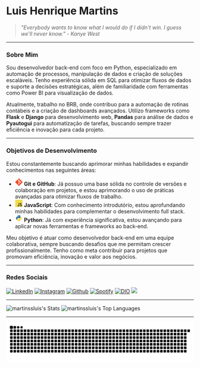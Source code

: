 # Luis Henrique Martins 

> *"Everybody wants to know what I would do if I didn't win. I guess we'll never know." - Kanye West*

---

### Sobre Mim

Sou desenvolvedor back-end com foco em Python, especializado em automação de processos, manipulação de dados e criação de soluções escaláveis. Tenho experiência sólida em SQL para otimizar fluxos de dados e suporte a decisões estratégicas, além de familiaridade com ferramentas como Power BI para visualização de dados.

Atualmente, trabalho no BRB, onde contribuo para a automação de rotinas contábeis e a criação de dashboards avançados. Utilizo frameworks como **Flask** e **Django** para desenvolvimento web, **Pandas** para análise de dados e **Pyautogui** para automatização de tarefas, buscando sempre trazer eficiência e inovação para cada projeto.

---

### Objetivos de Desenvolvimento

Estou constantemente buscando aprimorar minhas habilidades e expandir conhecimentos nas seguintes áreas:

- <img src="https://raw.githubusercontent.com/devicons/devicon/master/icons/git/git-original.svg" alt="git" width="20" height="20" /> **Git e GitHub**: Já possuo uma base sólida no controle de versões e colaboração em projetos, e estou aprimorando o uso de práticas avançadas para otimizar fluxos de trabalho.
- <img src="https://raw.githubusercontent.com/devicons/devicon/master/icons/javascript/javascript-original.svg" alt="javascript" width="20" height="20" /> **JavaScript**: Com conhecimento introdutório, estou aprofundando minhas habilidades para complementar o desenvolvimento full stack.
- <img src="https://raw.githubusercontent.com/devicons/devicon/master/icons/python/python-original.svg" alt="python" width="20" height="20" /> **Python**: Já com experiência significativa, estou avançando para aplicar novas ferramentas e frameworks ao back-end.

Meu objetivo é atuar como desenvolvedor back-end em uma equipe colaborativa, sempre buscando desafios que me permitam crescer profissionalmente. Tenho como meta contribuir para projetos que promovam eficiência, inovação e valor aos negócios.

---

### Redes Sociais

[![LinkedIn](https://img.shields.io/badge/LinkedIn-0077B5?style=for-the-badge&logo=linkedin&logoColor=fff)](https://www.linkedin.com/in/martinssluiss) [![Instagram](https://img.shields.io/badge/Instagram-%23E4405F?style=for-the-badge&logo=instagram&logoColor=fff)](https://www.instagram.com/martinss.luis/) [![Github](https://img.shields.io/badge/Github-%23000000?style=for-the-badge&logo=github&logoColor=fff)](https://github.com/martinssluis) [![Spotify](https://img.shields.io/badge/Spotify-%231DB954?style=for-the-badge&logo=spotify&logoColor=fff)](https://open.spotify.com/user/22khipvilsnydxcso532oh3ly?si=47faca65428e407f) [![DIO](https://img.shields.io/badge/DIO-%23231DB5?style=for-the-badge&logo=dio&logoColor=fff)](https://web.dio.me/users/luishenrique_martinslima?tab=achievements) <a href="mailto:martinssluis.lhml@gmail.com"><img src="https://img.shields.io/badge/-Gmail-%23333?style=for-the-badge&logo=gmail&logoColor=white" target="_blank"></a>

---

![martinssluis's Stats](https://github-readme-stats.vercel.app/api?username=martinssluis&theme=tokyonight&show_icons=true&hide_border=true&count_private=true)
![martinssluis's Top Languages](https://github-readme-stats.vercel.app/api/top-langs/?username=martinssluis&theme=tokyonight&show_icons=true&hide_border=true&layout=compact)

---
<img alt="github contribution grid snake animation" src="https://raw.githubusercontent.com/martinssluis/martinssluis/output/github-contribution-grid-snake.svg">

